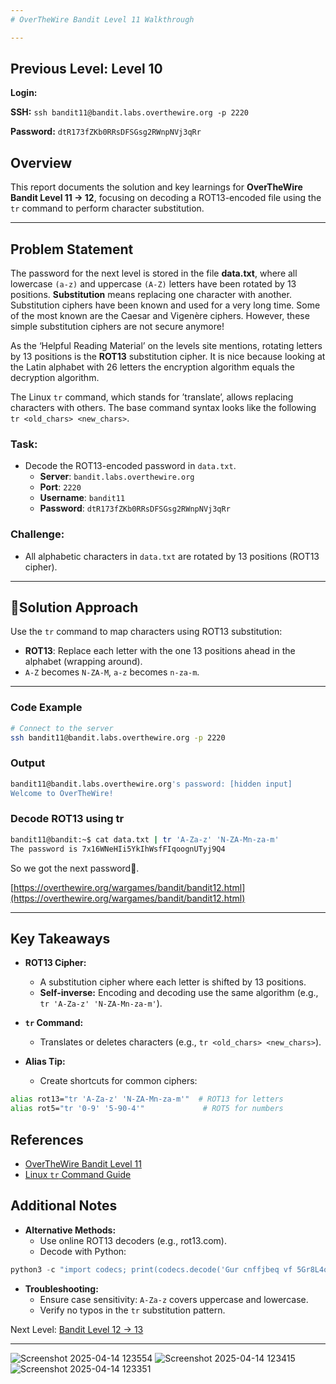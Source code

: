 ```yaml
---
# OverTheWire Bandit Level 11 Walkthrough

---
```

## **Previous Level:** Level 10

**Login:**

**SSH:** `ssh bandit11@bandit.labs.overthewire.org -p 2220`

**Password:** `dtR173fZKb0RRsDFSGsg2RWnpNVj3qRr`


## **Overview**  
This report documents the solution and key learnings for **OverTheWire Bandit Level 11 → 12**, focusing on decoding a ROT13-encoded file using the `tr` command to perform character substitution.

---

## **Problem Statement**
The password for the next level is stored in the file **data.txt**, where all lowercase `(a-z)` and uppercase `(A-Z)` letters have been rotated by 13 positions.
**Substitution** means replacing one character with another. Substitution ciphers have been known and used for a very long time. Some of the most known are the Caesar and Vigenère ciphers. However, these simple substitution ciphers are not secure anymore!

As the ‘Helpful Reading Material’ on the levels site mentions, rotating letters by 13 positions is the **ROT13** substitution cipher. It is nice because looking at the Latin alphabet with 26 letters the encryption algorithm equals the decryption algorithm.

The Linux `tr` command, which stands for ’translate’, allows replacing characters with others. The base command syntax looks like the following `tr <old_chars> <new_chars>`.

### **Task**:
- Decode the ROT13-encoded password in `data.txt`.
  - **Server**: `bandit.labs.overthewire.org`  
  - **Port**: `2220`  
  - **Username**: `bandit11`  
  - **Password**: `dtR173fZKb0RRsDFSGsg2RWnpNVj3qRr`


### **Challenge**:  
- All alphabetic characters in `data.txt` are rotated by 13 positions (ROT13 cipher).
---

## 🚀**Solution Approach**
Use the `tr` command to map characters using ROT13 substitution:  
- **ROT13**: Replace each letter with the one 13 positions ahead in the alphabet (wrapping around).  
- `A-Z` becomes `N-ZA-M`, `a-z` becomes `n-za-m`.
---


### **Code Example**  
```bash
# Connect to the server
ssh bandit11@bandit.labs.overthewire.org -p 2220
```

### **Output**
```bash
bandit11@bandit.labs.overthewire.org's password: [hidden input]
Welcome to OverTheWire!
```

###  Decode ROT13 using tr
```bash
bandit11@bandit:~$ cat data.txt | tr 'A-Za-z' 'N-ZA-Mn-za-m'
The password is 7x16WNeHIi5YkIhWsfFIqoognUTyj9Q4
```

So we got the next password🎉.

[https://overthewire.org/wargames/bandit/bandit12.html](https://overthewire.org/wargames/bandit/bandit12.html)

---

## Key Takeaways

- **ROT13 Cipher:**
  - A substitution cipher where each letter is shifted by 13 positions.
  - **Self-inverse:** Encoding and decoding use the same algorithm (e.g., `tr 'A-Za-z' 'N-ZA-Mn-za-m'`).

- **`tr` Command:**
  - Translates or deletes characters (e.g., `tr <old_chars> <new_chars>`).

- **Alias Tip:**
  - Create shortcuts for common ciphers:
```bash
alias rot13="tr 'A-Za-z' 'N-ZA-Mn-za-m'"  # ROT13 for letters
alias rot5="tr '0-9' '5-90-4'"             # ROT5 for numbers
 ```

## References
- [OverTheWire Bandit Level 11](https://overthewire.org/wargames/bandit/bandit11.html)
- [Linux `tr` Command Guide](https://man7.org/linux/man-pages/man1/tr.1.html)


 ## Additional Notes
 - **Alternative Methods:**
   - Use online ROT13 decoders (e.g., rot13.com).
   - Decode with Python:

```python
python3 -c "import codecs; print(codecs.decode('Gur cnffjbeq vf 5Gr8L4qetPEsPk8htqjhRK8XSP6x2RHh', 'rot_13'))"
```
- **Troubleshooting:**
  - Ensure case sensitivity: `A-Za-z` covers uppercase and lowercase.
  - Verify no typos in the `tr` substitution pattern.

Next Level: [Bandit Level 12 → 13](https://github.com/deejonsen/OverTheWire-Bandit-Games/blob/main/Bandit_Level_12.md)

---


![Screenshot 2025-04-14 123554](https://github.com/user-attachments/assets/52b8d2a2-be0e-4c8d-8b7e-73f0f7abd29b)
![Screenshot 2025-04-14 123415](https://github.com/user-attachments/assets/1a777047-c6f2-43ba-a21b-0f52ab7e4498)
![Screenshot 2025-04-14 123351](https://github.com/user-attachments/assets/a03b7d62-881e-4595-8fc6-00fdfb285990)
